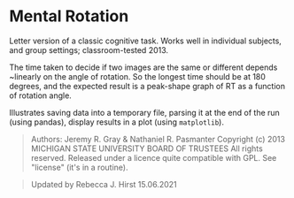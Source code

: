# Mental Rotation

Letter version of a classic cognitive task. Works well in individual subjects, and
group settings; classroom-tested 2013.

The time taken to decide if two images are the same or different depends ~linearly on
the angle of rotation. So the longest time should be at 180 degrees, and the expected
result is a peak-shape graph of RT as a function of rotation angle.

Illustrates saving data into a temporary file, parsing it at the end of the run (using
pandas), display results in a plot (using `matplotlib`).

> Authors: Jeremy R. Gray & Nathaniel R. Pasmanter
> Copyright (c) 2013 MICHIGAN STATE UNIVERSITY BOARD OF TRUSTEES
> All rights reserved.
> Released under a licence quite compatible with GPL. See "license" (it's in a routine).

> Updated by Rebecca J. Hirst 15.06.2021
